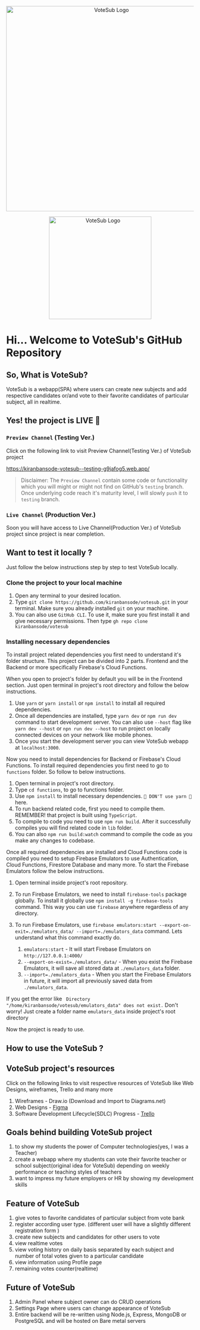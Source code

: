 <p align="center">
<img  width="550px"src="https://kiranbansode-votesub--testing-g9jafog5.web.app/assets/logo.votesub.darker.1ea0de26.svg" alt="VoteSub Logo">
</p>

<p align="center">
<img width="275px" src="https://kiranbansode-votesub--testing-g9jafog5.web.app/assets/caption.votesub.cbb508d7.svg" alt="VoteSub Logo">
</p>

# Hi... Welcome to VoteSub's GitHub Repository

## So, What is VoteSub?

VoteSub is a webapp(SPA) where users can create new subjects and add respective candidates or/and vote to their favorite candidates of particular subject, all in realtime.

## Yes! the project is LIVE 🔴

### `Preview Channel` (Testing Ver.)

Click on the following link to visit Preview Channel(Testing Ver.) of VoteSub project <br/>

https://kiranbansode-votesub--testing-g9jafog5.web.app/

> Disclaimer: The `Preview Channel` contain some code or functionality which you will might or might not find on GitHub's `testing` branch. Once underlying code reach it's maturity level, I will slowly `push` it to `testing` branch.

### `Live Channel` (Production Ver.)

Soon you will have access to Live Channel(Production Ver.) of VoteSub project since project is near completion.

## Want to test it locally ?

Just follow the below instructions step by step to test VoteSub locally.

### Clone the project to your local machine

1. Open any terminal to your desired location.
2. Type `git clone https://github.com/kiranbansode/votesub.git` in your terminal. Make sure you already installed `git` on your machine.
3. You can also use `GitHub CLI`. To use it, make sure you first install it and give necessary permissions. Then type `gh repo clone kiranbansode/votesub`

### Installing necessary dependencies

To install project related dependencies you first need to understand it's folder structure. This project can be divided into 2 parts. Frontend and the Backend or more specifically Firebase's Cloud Functions.

When you open to project's folder by default you will be in the Frontend section. Just open terminal in project's root directory
and follow the below instructions.

1. Use `yarn` or `yarn install` or `npm install` to install all required dependencies.
2. Once all dependencies are installed, type `yarn dev` or `npm run dev` command to start development server. You can also use `--host` flag like `yarn dev --host` or `npn run dev --host` to run project on locally connected devices on your network like mobile phones.
3. Once you start the development server you can view VoteSub webapp at `localhost:3000`.

Now you need to install dependencies for Backend or Firebase's Cloud Functions. To install required dependencies you first need to go to `functions` folder. So follow to below instructions.

1. Open terminal in project's root directory.
2. Type `cd functions`, to go to functions folder.
3. Use `npm install` to install necessary dependencies. `🛑 DON'T use yarn 🛑` here.
4. To run backend related code, first you need to compile them. REMEMBER! that project is built using `TypeScript`.
5. To compile to code you need to use `npm run build`. After it successfully compiles you will find related code in `lib` folder.
6. You can also `npm run build:watch` command to compile the code as you make any changes to codebase.

Once all required dependencies are installed and Cloud Functions code is compiled you need to setup Firebase Emulators to use Authentication, Cloud Functions, Firestore Database and many more. To start the Firebase Emulators follow the below instructions.

1. Open terminal inside project's root repository.
2. To run Firebase Emulators, we need to install `firebase-tools` package globally. To install it globally use `npm install -g firebase-tools` command. This way you can use `firebase` anywhere regardless of any directory.
3. To run Firebase Emulators, use `firebase emulators:start --export-on-exit=./emulators_data/ --import=./emulators_data` command. Lets understand what this command exactly do.

    1. `emulators:start` - It will start Firebase Emulators on `http://127.0.0.1:4000/`
    2. `--export-on-exist=./emulators_data/` - When you exist the Firebase Emulators, it will save all stored data at `./emulators_data` folder.
    3. `--import=./emulators_data` - When you start the Firebase Emulators in future, it will import all previously saved data from `./emulators_data`.

If you get the error like ` Directory "/home/kiranbansode/votesub/emulators_data" does not exist.` Don't worry! Just create a folder name `emulators_data` inside project's root directory

Now the project is ready to use.

## How to use the VoteSub ?

## VoteSub project's resources

Click on the following links to visit respective resources of VoteSub like Web Designs, wireframes, Trello and many more

1. Wireframes - Draw.io (Download and Import to Diagrams.net)
2. Web Designs - [Figma](https://www.figma.com/file/ibh6SGKzcY9jgaTqusZy7b/VoteSub?node-id=0%3A1&t=ORjBKFnRpITWmJ6e-1)
3. Software Development Lifecycle(SDLC) Progress - [Trello](https://trello.com/b/dPmDCweY)

## Goals behind building VoteSub project

1. to show my students the power of Computer technologies(yes, I was a Teacher)
2. create a webapp where my students can vote their favorite teacher or school subject(original idea for VoteSub) depending on weekly performance or teaching styles of teachers
3. want to impress my future employers or HR by showing my development skills

## Feature of VoteSub

1. give votes to favorite candidates of particular subject from vote bank
2. register according user type. (different user will have a slightly different registration form )
3. create new subjects and candidates for other users to vote
4. view realtime votes
5. view voting history on daily basis separated by each subject and number of total votes given to a particular candidate
6. view information using Profile page
7. remaining votes counter(realtime)

## Future of VoteSub

1. Admin Panel where subject owner can do CRUD operations
2. Settings Page where users can change appearance of VoteSub
3. Entire backend will be re-written using Node.js, Express, MongoDB or PostgreSQL and will be hosted on Bare metal servers
